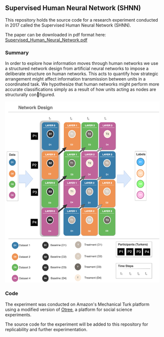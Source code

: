 ## Supervised Human Neural Network (SHNN)

This repository holds the source code for a research experiment conducted in 2017 called the Supervised Human Neural Network (SHNN).

The paper can be downloaded in pdf format here:
[Supervised_Human_Neural_Network.pdf]('Supervised_Human_Neural_Network.pdf')

### Summary

In order to explore how information moves through human networks we use a
structured network design from artificial neural networks to impose
a deliberate structure on human networks. This acts to quantify how strategic arrangement
might affect information transmission between units in a coordinated task. We hypothesize
that human networks might perform more accurate classifications simply as a result of how
units acting as nodes are structurally configured.


![Network Design](./img/network_design_a.png)


### Code

The experiment was conducted on Amazon's Mechanical Turk platform using a modified
version of [Otree](https://github.com/oTree-org/oTree), a platform for social science
experiments.

The source code for the experiment will be added to this repository for
replicability and further experimentation.

